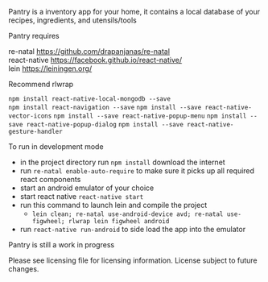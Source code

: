 Pantry is a inventory app for your home, it contains a local database of your  recipes, ingredients, and utensils/tools

Pantry requires

re-natal https://github.com/drapanjanas/re-natal  
react-native https://facebook.github.io/react-native/  
lein https://leiningen.org/

Recommend rlwrap

`npm install react-native-local-mongodb --save`  
`npm install react-navigation --save`
`npm install --save react-native-vector-icons`
`npm install --save react-native-popup-menu`
`npm install --save react-native-popup-dialog`
`npm install --save react-native-gesture-handler`

To run in development mode
* in the project directory run `npm install` download the internet
* run `re-natal enable-auto-require` to make sure it picks up all required react components
* start an android emulator of your choice
* start react native `react-native start`
* run this command to launch lein and compile the project  
    - `lein clean; re-natal use-android-device avd; re-natal use-figwheel; rlwrap lein figwheel android`
* run `react-native run-android` to side load the app into the emulator


Pantry is still a work in progress 

Please see licensing file for licensing information. License subject to future changes.
